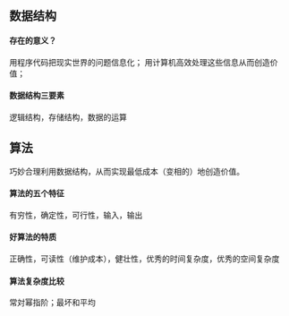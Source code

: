 ## 数据结构
#### 存在的意义？
用程序代码把现实世界的问题信息化；
用计算机高效处理这些信息从而创造价值；
#### 数据结构三要素
逻辑结构，存储结构，数据的运算
## 算法
巧妙合理利用数据结构，从而实现最低成本（变相的）地创造价值。
#### 算法的五个特征
有穷性，确定性，可行性，输入，输出
#### 好算法的特质
正确性，可读性（维护成本），健壮性，优秀的时间复杂度，优秀的空间复杂度
#### 算法复杂度比较
常対幂指阶；最坏和平均